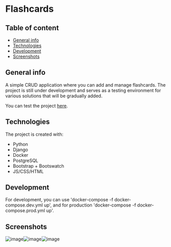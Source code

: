 # Flashcards
## Table of content
* [General info](#general-info)
* [Technologies](#technologies)
* [Development](#development)
* [Screenshots](#screenshots)

## General info
A simple CRUD application where you can add and manage flashcards. The project is still under development and serves as a testing environment for various solutions that will be gradually added.

You can test the project [here](https://flashcards.kamilbil.pl/).

## Technologies
The project is created with:
* Python
* Django
* Docker
* PostgreSQL
* Bootstrap + Bootswatch
* JS/CSS/HTML

## Development
For development, you can use 'docker-compose -f docker-compose.dev.yml up', and for production 'docker-compose -f docker-compose.prod.yml up'.

## Screenshots
![image](https://github.com/KamilBil/Flashcards/assets/66205238/0aaaa208-7cce-4934-ad4f-ccc0465bbfc5)![image](https://github.com/KamilBil/Flashcards/assets/66205238/d023a5bf-66dd-40bf-a97a-3b1b4149c5c1)![image](https://github.com/KamilBil/Flashcards/assets/66205238/0a107a35-0d60-44f1-a803-31123cefc2a8)
